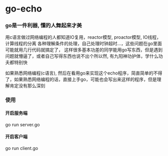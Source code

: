 # go-echo

### go是一件利器, 懂的人舞起来才美

用c语言做过网络编程的人都知道IO复用，reactor模型, proactor模型, IO线程，计算线程的分离
各种理解条件的处理，自己处理时钟超时...，这些问题在go里面可能就用几行代码就搞定了，
这样很多基本功差的同学能用go写东西，但是遇到问题就懵逼了，或者自己写得东西也说不出个所以然,
有九阳神功护体，学什么功夫都特别快


如果熟悉网络编程(c语言),  然后在看用go来实现这个echo程序，简直简单的不得了，如果熟悉网络编程的话，直接上手go，可能也会写出来这样的程序，但是理解肯定没有那么深刻 
### 使用

#### 开启服务端
go run server.go

#### 开启客户端
go run client.go
